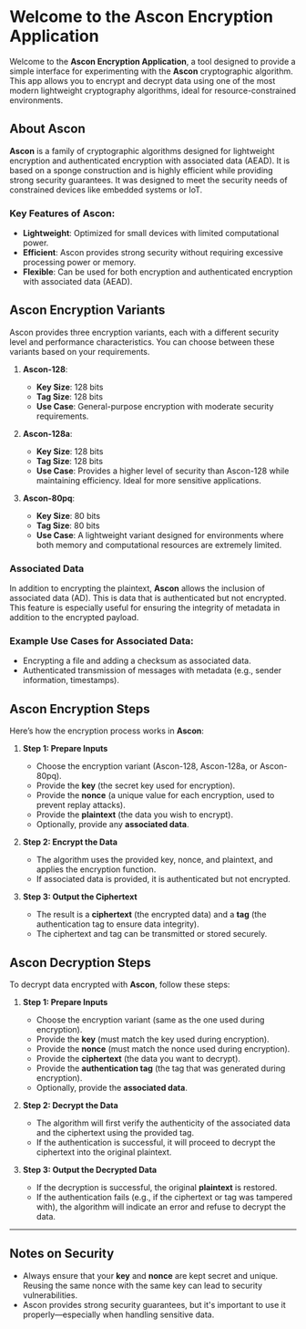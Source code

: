 # Welcome to the Ascon Encryption Application

Welcome to the **Ascon Encryption Application**, a tool designed to provide a simple interface for experimenting with the **Ascon** cryptographic algorithm. This app allows you to encrypt and decrypt data using one of the most modern lightweight cryptography algorithms, ideal for resource-constrained environments.

## About Ascon

**Ascon** is a family of cryptographic algorithms designed for lightweight encryption and authenticated encryption with associated data (AEAD). It is based on a sponge construction and is highly efficient while providing strong security guarantees. It was designed to meet the security needs of constrained devices like embedded systems or IoT.

### Key Features of Ascon:
- **Lightweight**: Optimized for small devices with limited computational power.
- **Efficient**: Ascon provides strong security without requiring excessive processing power or memory.
- **Flexible**: Can be used for both encryption and authenticated encryption with associated data (AEAD).

## Ascon Encryption Variants

Ascon provides three encryption variants, each with a different security level and performance characteristics. You can choose between these variants based on your requirements.

1. **Ascon-128**:
   - **Key Size**: 128 bits
   - **Tag Size**: 128 bits
   - **Use Case**: General-purpose encryption with moderate security requirements.
   
2. **Ascon-128a**:
   - **Key Size**: 128 bits
   - **Tag Size**: 128 bits
   - **Use Case**: Provides a higher level of security than Ascon-128 while maintaining efficiency. Ideal for more sensitive applications.

3. **Ascon-80pq**:
   - **Key Size**: 80 bits
   - **Tag Size**: 80 bits
   - **Use Case**: A lightweight variant designed for environments where both memory and computational resources are extremely limited.

### Associated Data
In addition to encrypting the plaintext, **Ascon** allows the inclusion of associated data (AD). This is data that is authenticated but not encrypted. This feature is especially useful for ensuring the integrity of metadata in addition to the encrypted payload.

### Example Use Cases for Associated Data:
- Encrypting a file and adding a checksum as associated data.
- Authenticated transmission of messages with metadata (e.g., sender information, timestamps).

## Ascon Encryption Steps

Here’s how the encryption process works in **Ascon**:

1. **Step 1: Prepare Inputs**
   - Choose the encryption variant (Ascon-128, Ascon-128a, or Ascon-80pq).
   - Provide the **key** (the secret key used for encryption).
   - Provide the **nonce** (a unique value for each encryption, used to prevent replay attacks).
   - Provide the **plaintext** (the data you wish to encrypt).
   - Optionally, provide any **associated data**.

2. **Step 2: Encrypt the Data**
   - The algorithm uses the provided key, nonce, and plaintext, and applies the encryption function.
   - If associated data is provided, it is authenticated but not encrypted.

3. **Step 3: Output the Ciphertext**
   - The result is a **ciphertext** (the encrypted data) and a **tag** (the authentication tag to ensure data integrity).
   - The ciphertext and tag can be transmitted or stored securely.

## Ascon Decryption Steps

To decrypt data encrypted with **Ascon**, follow these steps:

1. **Step 1: Prepare Inputs**
   - Choose the encryption variant (same as the one used during encryption).
   - Provide the **key** (must match the key used during encryption).
   - Provide the **nonce** (must match the nonce used during encryption).
   - Provide the **ciphertext** (the data you want to decrypt).
   - Provide the **authentication tag** (the tag that was generated during encryption).
   - Optionally, provide the **associated data**.

2. **Step 2: Decrypt the Data**
   - The algorithm will first verify the authenticity of the associated data and the ciphertext using the provided tag.
   - If the authentication is successful, it will proceed to decrypt the ciphertext into the original plaintext.

3. **Step 3: Output the Decrypted Data**
   - If the decryption is successful, the original **plaintext** is restored.
   - If the authentication fails (e.g., if the ciphertext or tag was tampered with), the algorithm will indicate an error and refuse to decrypt the data.

---

## Notes on Security

- Always ensure that your **key** and **nonce** are kept secret and unique. Reusing the same nonce with the same key can lead to security vulnerabilities.
- Ascon provides strong security guarantees, but it's important to use it properly—especially when handling sensitive data.
